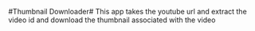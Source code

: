 #Thumbnail Downloader# This app takes the youtube url and extract the video id and download the thumbnail associated with the video 
